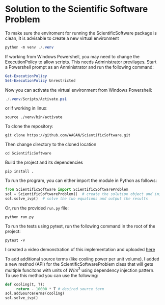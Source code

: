 # Solution to the Scientific Software Problem

To make sure the enviroment for running the ScientificSoftware package is clean, it is advisable to create a new virtual environment

```powershell
python -m venv ./.venv
```

If working from Windows Powershell, you may need to change the ExecutionPolicy to allow scripts. This needs Administrator previlages. Start a Powershell prompt as an Anministrator and run the following command:

```powershell
Get-ExecutionPolicy
Set-ExecutionPolicy Unrestricted
```
Now you can activate the virtual environment from Windows Powershell:

```powershell
./.venv/Scripts/Activate.ps1
```
or if working in linux:
```linuxshell
source ./venv/bin/activate
```

To clone the repository:

```shell
git clone https://github.com/AAGAN/ScientificSoftware.git
```

Then change directory to the cloned location

```shell
cd ScientificSoftware
```

Build the project and its dependencies

```shell
pip install .
```

To run the program, you can either import the module in Python as follows:

```python
from ScientificSoftware import ScientificSoftwareProblem
sol = ScientificSoftwareProblem()  # create the solution object and initialize
sol.solve_ivp()  # solve the two equations and output the results

```

Or, run the provided `run.py` file:

```shell
python run.py
```

To run the tests using pytest, run the following command in the root of the project:

```shell
pytest -v
```

I created a video demonstration of this implementation and uploaded [here](https://youtu.be/R-khYo-CcW8)

To add additional source terms (like cooling power per unit volume), I added a new method (API) for the ScientificSoftwareProblem class that will gets multiple funcitons with units of $W/m^3$ using dependency injection pattern. To use this method you can use the following:

```python
def cooling(t, T):
     return - 10000 * T # desired source term
sol.addSourceTerms(cooling)
sol.solve_ivp() 
```
